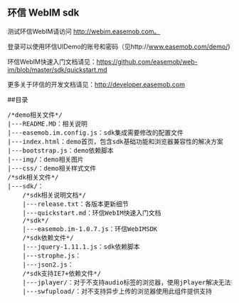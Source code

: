 ## 环信 WebIM sdk

测试环信WebIM请访问 http://webim.easemob.com。

登录可以使用环信UIDemo的账号和密码（见http://www.easemob.com/demo/)

环信WebIM快速入门文档请见：https://github.com/easemob/web-im/blob/master/sdk/quickstart.md

更多关于环信的开发文档请见：http://developer.easemob.com

##目录
<pre>
/*demo相关文件*/
|---README.MD：相关说明
|---easemob.im.config.js：sdk集成需要修改的配置文件
|---index.html：demo首页，包含sdk基础功能和浏览器兼容性的解决方案
|---bootstrap.js：demo依赖脚本
|---img/：demo相关图片
|---css/：demo相关样式文件
/*sdk相关文件*/
|---sdk/：
    /*sdk相关说明文档*/
    |---release.txt：各版本更新细节
    |---quickstart.md：环信WebIM快速入门文档
    /*sdk*/
    |---easemob.im-1.0.7.js：环信WebIMSDK
    /*sdk依赖文件*/
    |---jquery-1.11.1.js：sdk依赖脚本
    |---strophe.js：
    |---json2.js：
    /*sdk支持IE7+依赖文件*/
    |---jplayer/：对于不支持audio标签的浏览器，使用jPlayer解决无法播放语音的问题，但此方案当前只支持MP3
    |---swfupload/：对不支持异步上传的浏览器使用此组件提供支持
</pre>
